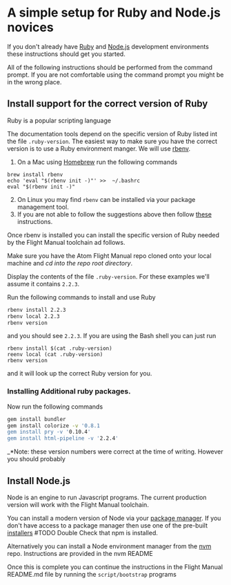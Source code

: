 # A simple setup for Ruby and Node.js novices

If you don't already have [Ruby](https://www.ruby-lang.org/en/) and
[Node.js](https://nodejs.org/en/) development environments these instructions
should get you started.

All of the following instructions should be performed from the command prompt. If you are not comfortable using the command prompt you might be in the wrong place.

## Install support for the correct version of Ruby

Ruby is a popular scripting language

The documentation tools depend on the specific version of Ruby listed
int the file `.ruby-version`. The easiest way to make sure you have the correct
version is to use a Ruby environment manger. We will use [rbenv](https://github.com/rbenv/rbenv).

1. On a Mac using [Homebrew](http://brew.sh/) run the following commands
```shell
brew install rbenv
echo 'eval "$(rbenv init -)"' >>  ~/.bashrc
eval "$(rbenv init -)"
```
2. On Linux you may find `rbenv` can be installed via your package management tool.
3. If you are not able to follow the suggestions above then follow [these](https://github.com/rbenv/rbenv#basic-github-checkout) instructions.

Once rbenv is installed you can install the specific version of Ruby needed
by the Flight Manual toolchain ad follows.

Make sure you have the Atom Flight Manual repo cloned onto your local machine
and _*cd into the repo root directory*_.

Display the contents of the file `.ruby-version`.
For these examples we'll assume it contains `2.2.3`.

Run the following commands to install and use Ruby

```sh
rbenv install 2.2.3
rbenv local 2.2.3
rbenv version
```

and you should see `2.2.3`. If you are using the Bash shell you can just run

```shell
rbenv install $(cat .ruby-version)
reenv local (cat .ruby-version)
rbenv version
```
and it will look up the correct Ruby version for you.

### Installing Additional ruby packages.

Now run the following commands

```sh
gem install bundler
gem install colorize -v '0.8.1
gem install pry -v '0.10.4'
gem install html-pipeline -v '2.2.4'
```

_*Note: these version numbers were correct at the time of writing.
However you should probably

## Install Node.js

Node is an engine to run Javascript programs. The current production version
will work with the Flight Manual toolchain.

You can install a modern version of Node via your [package manager](https://nodejs.org/en/download/package-manager/).
If you don't have access to a package manager
then use one of the pre-built [installers](https://nodejs.org/en/download/)
#TODO Double Check that npm is installed.

Alternatively you  can install a Node environment manager from the
[nvm](https://github.com/creationix/nvm) repo.
Instructions are provided in the nvm README

Once this is complete you can continue the instructions
in the Flight Manual README.md file by running the `script/bootstrap` programs
